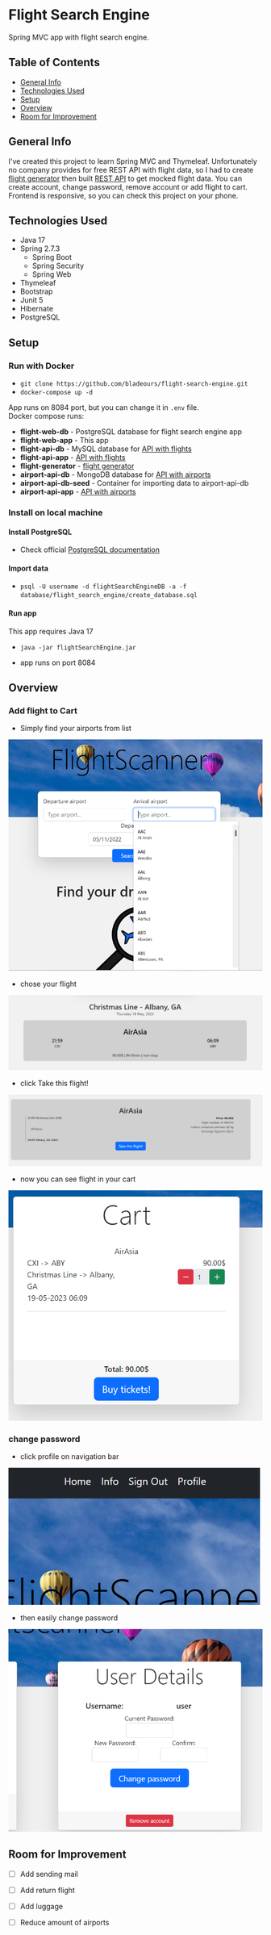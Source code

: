 # Flight Search Engine
Spring MVC app with flight search engine.

## Table of Contents
* [General Info](#general-info)
* [Technologies Used](#technologies-used)
* [Setup](#setup)
* [Overview](#overview)
* [Room for Improvement](#room-for-improvement)

## General Info
I've created this project to learn Spring MVC and Thymeleaf. Unfortunately no company provides for free
REST API with flight data, so I had to create [flight generator](https://github.com/bladeours/random-flights-generator) then built
[REST API](https://github.com/bladeours/flight-api) to get mocked flight data. You can create account,
change password, remove account or add flight to cart. Frontend is responsive, so you can check this project 
on your phone.

## Technologies Used
* Java 17
* Spring 2.7.3
  * Spring Boot 
  * Spring Security
  * Spring Web
* Thymeleaf
* Bootstrap
* Junit 5
* Hibernate
* PostgreSQL

## Setup
### Run with Docker
* `git clone https://github.com/bladeours/flight-search-engine.git`
* `docker-compose up -d`

App runs on 8084 port, but you can change it in `.env` file. \
Docker compose runs:
* **flight-web-db** - PostgreSQL database for flight search engine app
* **flight-web-app** - This app
* **flight-api-db** - MySQL database for [API with flights](https://github.com/bladeours/flight-api)
* **flight-api-app** - [API with flights](https://github.com/bladeours/flight-api)
* **flight-generator** - [flight generator](https://github.com/bladeours/random-flights-generator)
* **airport-api-db** - MongoDB database for [API with airports](https://github.com/bladeours/airport-api)
* **airport-api-db-seed** - Container for importing data to airport-api-db
* **airport-api-app** - [API with airports](https://github.com/bladeours/airport-api)

### Install on local machine
#### Install PostgreSQL
* Check official [PostgreSQL documentation](https://www.postgresql.org/download/)

#### Import data
* `psql -U username -d flightSearchEngineDB -a -f database/flight_search_engine/create_database.sql`

#### Run app
This app requires Java 17
* `java -jar flightSearchEngine.jar`

* app runs on port 8084 

## Overview

### Add flight to Cart
* Simply find your airports from list

![img.png](img/find_flight.png)

* chose your flight

![img.png](img/click_flight.png)

* click Take this flight!

![img.png](img/take_this_flight.png)

* now you can see flight in your cart

![img.png](img/cart.png)

### change password
* click profile on navigation bar

![img.png](img/navbar_profile.png)

* then easily change password

![img.png](img/change_password.png)

## Room for Improvement
- [ ] Add sending mail
- [ ] Add return flight
- [ ] Add luggage
- [ ] Reduce amount of airports










